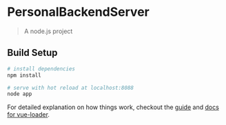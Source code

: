 # PersonalBackendServer

> A node.js project

## Build Setup

``` bash
# install dependencies
npm install

# serve with hot reload at localhost:8088
node app

```

For detailed explanation on how things work, checkout the [guide](http://vuejs-templates.github.io/webpack/) and [docs for vue-loader](http://vuejs.github.io/vue-loader).
